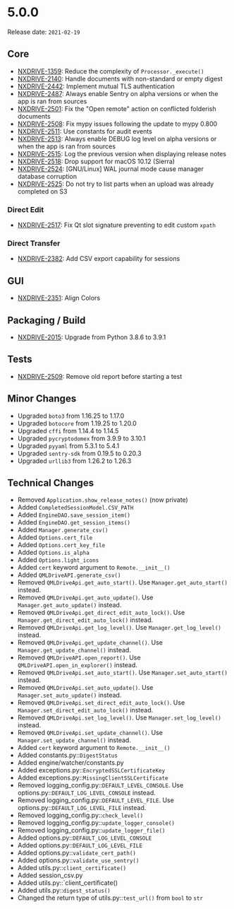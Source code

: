 # 5.0.0

Release date: `2021-02-19`

## Core

- [NXDRIVE-1359](https://jira.nuxeo.com/browse/NXDRIVE-1359): Reduce the complexity of `Processor._execute()`
- [NXDRIVE-2140](https://jira.nuxeo.com/browse/NXDRIVE-2140): Handle documents with non-standard or empty digest
- [NXDRIVE-2442](https://jira.nuxeo.com/browse/NXDRIVE-2442): Implement mutual TLS authentication
- [NXDRIVE-2487](https://jira.nuxeo.com/browse/NXDRIVE-2487): Always enable Sentry on alpha versions or when the app is ran from sources
- [NXDRIVE-2501](https://jira.nuxeo.com/browse/NXDRIVE-2501): Fix the "Open remote" action on conflicted folderish documents
- [NXDRIVE-2508](https://jira.nuxeo.com/browse/NXDRIVE-2508): Fix mypy issues following the update to mypy 0.800
- [NXDRIVE-2511](https://jira.nuxeo.com/browse/NXDRIVE-2511): Use constants for audit events
- [NXDRIVE-2513](https://jira.nuxeo.com/browse/NXDRIVE-2513): Always enable DEBUG log level on alpha versions or when the app is ran from sources
- [NXDRIVE-2515](https://jira.nuxeo.com/browse/NXDRIVE-2515): Log the previous version when displaying release notes
- [NXDRIVE-2518](https://jira.nuxeo.com/browse/NXDRIVE-2518): Drop support for macOS 10.12 (Sierra)
- [NXDRIVE-2524](https://jira.nuxeo.com/browse/NXDRIVE-2524): [GNU/Linux] WAL journal mode cause manager database corruption
- [NXDRIVE-2525](https://jira.nuxeo.com/browse/NXDRIVE-2525): Do not try to list parts when an upload was already completed on S3

### Direct Edit

- [NXDRIVE-2517](https://jira.nuxeo.com/browse/NXDRIVE-2517): Fix Qt slot signature preventing to edit custom `xpath`

### Direct Transfer

- [NXDRIVE-2382](https://jira.nuxeo.com/browse/NXDRIVE-2382): Add CSV export capability for sessions

## GUI

- [NXDRIVE-2351](https://jira.nuxeo.com/browse/NXDRIVE-2351): Align Colors

## Packaging / Build

- [NXDRIVE-2015](https://jira.nuxeo.com/browse/NXDRIVE-2015): Upgrade from Python 3.8.6 to 3.9.1

## Tests

- [NXDRIVE-2509](https://jira.nuxeo.com/browse/NXDRIVE-2509): Remove old report before starting a test

## Minor Changes

- Upgraded `boto3` from 1.16.25 to 1.17.0
- Upgraded `botocore` from 1.19.25 to 1.20.0
- Upgraded `cffi` from 1.14.4 to 1.14.5
- Upgraded `pycryptodomex` from 3.9.9 to 3.10.1
- Upgraded `pyyaml` from 5.3.1 to 5.4.1
- Upgraded `sentry-sdk` from 0.19.5 to 0.20.3
- Upgraded `urllib3` from 1.26.2 to 1.26.3

## Technical Changes

- Removed `Application.show_release_notes()` (now private)
- Added `CompletedSessionModel.CSV_PATH`
- Added `EngineDAO.save_session_item()`
- Added `EngineDAO.get_session_items()`
- Added `Manager.generate_csv()`
- Added `Options.cert_file`
- Added `Options.cert_key_file`
- Added `Options.is_alpha`
- Added `Options.light_icons`
- Added `cert` keyword argument to `Remote.__init__()`
- Added `QMLDriveAPI.generate_csv()`
- Removed `QMLDriveApi.get_auto_start()`. Use `Manager.get_auto_start()` instead.
- Removed `QMLDriveApi.get_auto_update()`. Use `Manager.get_auto_update()` instead.
- Removed `QMLDriveApi.get_direct_edit_auto_lock()`. Use `Manager.get_direct_edit_auto_lock()` instead.
- Removed `QMLDriveApi.get_log_level()`. Use `Manager.get_log_level()` instead.
- Removed `QMLDriveApi.get_update_channel()`. Use `Manager.get_update_channel()` instead.
- Removed `QMLDriveAPI.open_report()`. Use `QMLDriveAPI.open_in_explorer()` instead.
- Removed `QMLDriveApi.set_auto_start()`. Use `Manager.set_auto_start()` instead.
- Removed `QMLDriveApi.set_auto_update()`. Use `Manager.set_auto_update()` instead.
- Removed `QMLDriveApi.set_direct_edit_auto_lock()`. Use `Manager.set_direct_edit_auto_lock()` instead.
- Removed `QMLDriveApi.set_log_level()`. Use `Manager.set_log_level()` instead.
- Removed `QMLDriveApi.set_update_channel()`. Use `Manager.set_update_channel()` instead.
- Added `cert` keyword argument to `Remote.__init__()`
- Added constants.py::`DigestStatus`
- Added engine/watcher/constants.py
- Added exceptions.py::`EncryptedSSLCertificateKey`
- Added exceptions.py::`MissingClientSSLCertificate`
- Removed logging_config.py::`DEFAULT_LEVEL_CONSOLE`. Use options.py::`DEFAULT_LOG_LEVEL_CONSOLE` instead.
- Removed logging_config.py::`DEFAULT_LEVEL_FILE`. Use options.py::`DEFAULT_LOG_LEVEL_FILE` instead.
- Removed logging_config.py::`check_level()`
- Removed logging_config.py::`update_logger_console()`
- Removed logging_config.py::`update_logger_file()`
- Added options.py::`DEFAULT_LOG_LEVEL_CONSOLE`
- Added options.py::`DEFAULT_LOG_LEVEL_FILE`
- Added options.py::`validate_cert_path()`
- Added options.py::`validate_use_sentry()`
- Added utils.py::`client_certificate()`
- Added session_csv.py
- Added utils.py::`client_certificate()
- Added utils.py::`digest_status()`
- Changed the return type of utils.py::`test_url()` from `bool` to `str`

